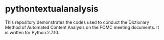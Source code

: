 # pythontextualanalysis

This repository demonstrates the codes used to conduct the Dictionary Method of Automated Content Analysis on the FOMC meeting documents. It is written for Python 2.7.10.
